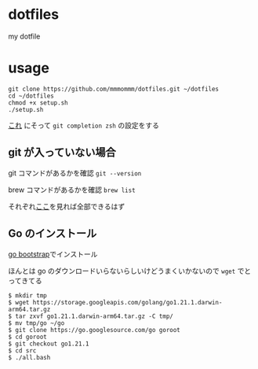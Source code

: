 # dotfiles

my dotfile

# usage

```terminal
git clone https://github.com/mmmommm/dotfiles.git ~/dotfiles
cd ~/dotfiles
chmod +x setup.sh
./setup.sh
```

[これ](https://qiita.com/mikan3rd/items/d41a8ca26523f950ea9d#pencil2-git-prompt--git-prompt-%E3%81%AE%E7%94%A8%E6%84%8F)
にそって `git completion zsh` の設定をする

## git が入っていない場合
git コマンドがあるかを確認
`git --version`

brew コマンドがあるかを確認
`brew list`

それぞれ[ここ](https://tracpath.com/bootcamp/git-install-to-mac.html)を見れば全部できるはず

## Go のインストール
[go bootstrap](https://go.dev/doc/install/source)でインストール

ほんとは go のダウンロードいらないらしいけどうまくいかないので `wget` でとってきてる

```terminal
$ mkdir tmp
$ wget https://storage.googleapis.com/golang/go1.21.1.darwin-arm64.tar.gz
$ tar zxvf go1.21.1.darwin-arm64.tar.gz -C tmp/
$ mv tmp/go ~/go
$ git clone https://go.googlesource.com/go goroot
$ cd goroot
$ git checkout go1.21.1
$ cd src
$ ./all.bash
```
